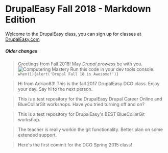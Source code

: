 # DrupalEasy Fall 2018 - Markdown Edition
Welcome to the DrupalEasy class, you can sign up for classes at [DrupalEasy.com](https://www.drupaleasy.com/)

##### Older changes

> Greetings from Fall 2018! May *Drupal prowess* be with you.
> ![Computering Mastery](https://media.giphy.com/media/AceKHfcUrqauQ/giphy.gif)
> Run this code in your dev tools console: `when(1){alert('Drupal Fall 18 is Awesome!')}`

> Hi from Adrian83! This is the fall 2017 DrupalEasy DCO class. Enjoy your day. Say hi to the next person.

> This is a test repository for the DrupalEasy Drupal Career Online and BlueCollarGit workshops.
Have you tried turning off and on?

> This is a test repository for DrupalEasy's BEST BlueCollarGit workshop.

> The teacher is really workin the git functionality. Better plan on some extended support.

> Here's the first commit for the DCO Spring 2015 class!
